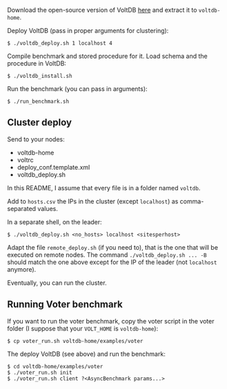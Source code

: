 Download the open-source version of VoltDB
[here](https://downloads.voltdb.com/technologies/server/voltdb-latest.tar.gz)
and extract it to `voltdb-home`.

Deploy VoltDB (pass in proper arguments for clustering):

```
$ ./voltdb_deploy.sh 1 localhost 4
```

Compile benchmark and stored procedure for it. Load schema and the procedure in
VoltDB:

```
$ ./voltdb_install.sh
```

Run the benchmark (you can pass in arguments):

```
$ ./run_benchmark.sh
```

## Cluster deploy

Send to your nodes:

 - voltdb-home
 - voltrc
 - deploy_conf.template.xml
 - voltdb_deploy.sh

In this README, I assume that every file is in a folder named `voltdb`.

Add to `hosts.csv` the IPs in the cluster (except `localhost`) as
comma-separated values.

In a separate shell, on the leader:

```
$ ./voltdb_deploy.sh <no_hosts> localhost <sitesperhost>
```

Adapt the file `remote_deploy.sh` (if you need to), that is the one that will be
executed on remote nodes. The command `./voltdb_deploy.sh ... -B` should match
the one above except for the IP of the leader (not `localhost` anymore).

Eventually, you can run the cluster.

## Running Voter benchmark

If you want to run the voter benchmark, copy the voter script in the voter
folder (I suppose that your `VOLT_HOME` is `voltdb-home`):

```
$ cp voter_run.sh voltdb-home/examples/voter
```

The deploy VoltDB (see above) and run the benchmark:

```
$ cd voltdb-home/examples/voter
$ ./voter_run.sh init
$ ./voter_run.sh client ?<AsyncBenchmark params...>
```
